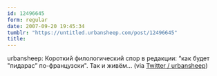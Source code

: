```yaml
---
id: 12496645
form: regular
date: 2007-09-20 19:45:34
tumblr: "https://untitled.urbansheep.com/post/12496645"
title:
---
```


<p>urbansheep: Короткий филологический спор в редакции: &ldquo;как будет &quot;пидарас&rdquo; по-французски&quot;. Так и живём&hellip; (via <a href="http://twitter.com/urbansheep/statuses/281847652">Twitter / urbansheep</a>)</p>

